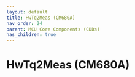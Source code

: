 ```yaml
---
layout: default
title: HwTq2Meas (CM680A)
nav_order: 24
parent: MCU Core Components (CDDs)
has_children: true
---
```

# HwTq2Meas (CM680A)
